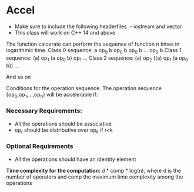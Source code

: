 # Accel
+ Make sure to include the following headerfiles :- iostream and vector
+ This class will work on C++ 14 and above

The function calcerate can perform the sequence of function n times in logarithmic time.
Class 0 sequence: a op<sub>0</sub> b op<sub>0</sub> b op<sub>0</sub> b ... op<sub>0</sub> b
Class 1 sequence: (a) op<sub>1</sub> (a op<sub>0</sub> b) op<sub>1</sub> ...
Class 2 sequence: (a) op<sub>2</sub> ((a) op<sub>1</sub> (a op<sub>0</sub> b)) ...

And so on

Conditions for the operation sequence.
The operation sequence {op<sub>0</sub>,op<sub>1</sub>,...,op<sub>n</sub>} will be accelerable if:
  
### Necessary Requirements:
  + All the operations should be associative
  + op<sub>r</sub> should be distributive over op<sub>k</sub> if r<k

### Optional Requirements
   + All the operations should have an identity element

<b>Time complexity for the computation: </b> d * comp * log(n), where d is the number of operators and comp the maximum time complexity among the operations
